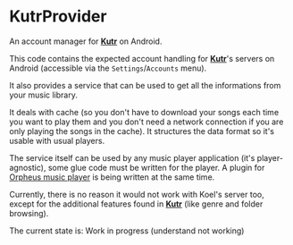 # KutrProvider
An account manager for [**Kutr**](https://github.com/X-Ryl669/kutr) on Android.

This code contains the expected account handling for [**Kutr**](https://github.com/X-Ryl669/kutr)'s servers on Android (accessible via the `Settings`/`Accounts` menu).

It also provides a service that can be used to get all the informations from your music library.

It deals with cache (so you don't have to download your songs each time you want to play them and you don't need a network connection if you are only playing the songs in the cache).
It structures the data format so it's usable with usual players.

The service itself can be used by any music player application (it's player-agnostic), some glue code must be written for the player.
A plugin for [Orpheus music player](https://github.com/X-Ryl669/Orpheus) is being written at the same time.

Currently, there is no reason it would not work with Koel's server too, except for the additional features found in [**Kutr**](https://github.com/X-Ryl669/kutr) (like genre and folder browsing).

The current state is: Work in progress (understand not working)
